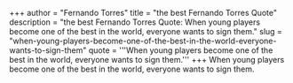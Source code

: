 +++
author = "Fernando Torres"
title = "the best Fernando Torres Quote"
description = "the best Fernando Torres Quote: When young players become one of the best in the world, everyone wants to sign them."
slug = "when-young-players-become-one-of-the-best-in-the-world-everyone-wants-to-sign-them"
quote = '''When young players become one of the best in the world, everyone wants to sign them.'''
+++
When young players become one of the best in the world, everyone wants to sign them.
